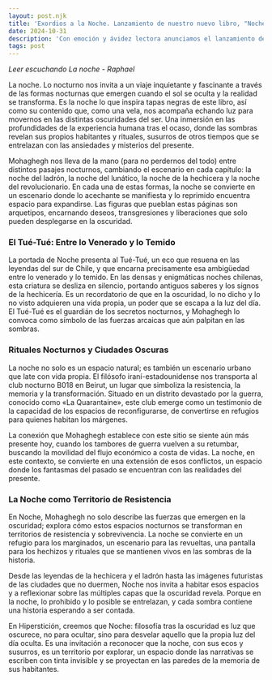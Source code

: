 ```yaml
---
layout: post.njk
title: 'Exordios a la Noche. Lanzamiento de nuestro nuevo libro, "Noche: Filosofía Tras la Oscuridad"'
date: 2024-10-31
description: 'Con emoción y ávidez lectora anunciamos el lanzamiento de nuestro último título, "Noche: filosofía tras la oscuridad" de Jason Bahbak Mohaghegh.'
tags: post
---
```


*Leer escuchando La noche - Raphael*

La noche. Lo nocturno nos invita a un viaje inquietante y fascinante a través de las formas nocturnas que emergen cuando el sol se oculta y la realidad se transforma. Es la noche lo que inspira tapas negras de este libro, así como su contenido que, como una vela, nos acompaña echando luz para movernos en las distintas oscuridades del ser. Una inmersión en las profundidades de la experiencia humana tras el ocaso, donde las sombras revelan sus propios habitantes y rituales, susurros de otros tiempos que se entrelazan con las ansiedades y misterios del presente.

Mohaghegh nos lleva de la mano (para no perdernos del todo) entre distintos pasajes nocturnos, cambiando el escenario en cada capítulo: la noche del ladrón, la noche del lunático, la noche de la hechicera y la noche del revolucionario. En cada una de estas formas, la noche se convierte en un escenario donde lo acechante se manifiesta y lo reprimido encuentra espacio para expandirse. Las figuras que pueblan estas páginas son arquetipos, encarnando deseos, transgresiones y liberaciones que solo pueden desplegarse en la oscuridad.

<h3>El Tué-Tué: Entre lo Venerado y lo Temido</h3>

La portada de Noche presenta al Tué-Tué, un eco que resuena en las leyendas del sur de Chile, y que encarna precisamente esa ambigüedad entre lo venerado y lo temido. En las densas y enigmáticas noches chilenas, esta criatura se desliza en silencio, portando antiguos saberes y los signos de la hechicería. Es un recordatorio de que en la oscuridad, lo no dicho y lo no visto adquieren una vida propia, un poder que se escapa a la luz del día. El Tué-Tué es el guardián de los secretos nocturnos, y Mohaghegh lo convoca como símbolo de las fuerzas arcaicas que aún palpitan en las sombras.

<h3>Rituales Nocturnos y Ciudades Oscuras</h3>

La noche no solo es un espacio natural; es también un escenario urbano que late con vida propia. El filósofo iraní-estadounidense nos transporta al club nocturno B018 en Beirut, un lugar que simboliza la resistencia, la memoria y la transformación. Situado en un distrito devastado por la guerra, conocido como «La Quarantaine», este club emerge como un testimonio de la capacidad de los espacios de reconfigurarse, de convertirse en refugios para quienes habitan los márgenes.

La conexión que Mohaghegh establece con este sitio se siente aún más presente hoy, cuando los tambores de guerra vuelven a su retumbar, buscando la movilidad del flujo económico a costa de vidas. La noche, en este contexto, se convierte en una extensión de esos conflictos, un espacio donde los fantasmas del pasado se encuentran con las realidades del presente.

<h3>La Noche como Territorio de Resistencia</h3>

En Noche, Mohaghegh no solo describe las fuerzas que emergen en la oscuridad; explora cómo estos espacios nocturnos se transforman en territorios de resistencia y sobrevivencia. La noche se convierte en un refugio para los marginados, un escenario para las revueltas, una pantalla para los hechizos y rituales que se mantienen vivos en las sombras de la historia.

Desde las leyendas de la hechicera y el ladrón hasta las imágenes futuristas de las ciudades que no duermen, Noche nos invita a habitar esos espacios y a reflexionar sobre las múltiples capas que la oscuridad revela. Porque en la noche, lo prohibido y lo posible se entrelazan, y cada sombra contiene una historia esperando a ser contada.

En Hiperstición, creemos que Noche: filosofía tras la oscuridad es luz que oscurece, no para ocultar, sino para desvelar aquello que la propia luz del día oculta. Es una invitación a reconocer que la noche, con sus ecos y susurros, es un territorio por explorar, un espacio donde las narrativas se escriben con tinta invisible y se proyectan en las paredes de la memoria de sus habitantes.
